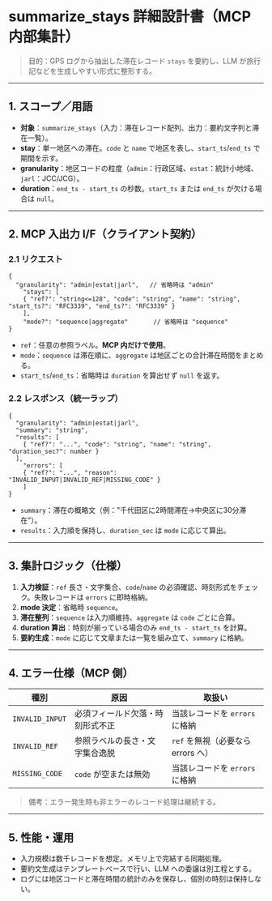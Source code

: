 # summarize_stays 詳細設計書（MCP 内部集計）

> 目的：GPS ログから抽出した滞在レコード `stays` を要約し、LLM が旅行記などを生成しやすい形式に整形する。

---

## 1. スコープ／用語

* **対象**：`summarize_stays`（入力：滞在レコード配列、出力：要約文字列と滞在一覧）。
* **stay**：単一地区への滞在。`code` と `name` で地区を表し、`start_ts`/`end_ts` で期間を示す。
* **granularity**：地区コードの粒度（`admin`：行政区域、`estat`：統計小地域、`jarl`：JCC/JCG）。
* **duration**：`end_ts - start_ts` の秒数。`start_ts` または `end_ts` が欠ける場合は `null`。

---

## 2. MCP 入出力 I/F（クライアント契約）

### 2.1 リクエスト

```jsonc
{
  "granularity": "admin|estat|jarl",   // 省略時は "admin"
    "stays": [
    { "ref?": "string<=128", "code": "string", "name": "string", "start_ts?": "RFC3339", "end_ts?": "RFC3339" }
    ],
    "mode?": "sequence|aggregate"       // 省略時は "sequence"
}
```

* `ref`：任意の参照ラベル。**MCP 内だけで使用**。
* `mode`：`sequence` は滞在順に、`aggregate` は地区ごとの合計滞在時間をまとめる。
* `start_ts`/`end_ts`：省略時は `duration` を算出せず `null` を返す。

### 2.2 レスポンス（統一ラップ）

```jsonc
{
  "granularity": "admin|estat|jarl",
  "summary": "string",
  "results": [
    { "ref?": "...", "code": "string", "name": "string", "duration_sec?": number }
  ],
    "errors": [
    { "ref?": "...", "reason": "INVALID_INPUT|INVALID_REF|MISSING_CODE" }
    ]
}
```

* `summary`：滞在の概略文（例："千代田区に2時間滞在→中央区に30分滞在"）。
* `results`：入力順を保持し、`duration_sec` は `mode` に応じて算出。

---

## 3. 集計ロジック（仕様）

1. **入力検証**：`ref` 長さ・文字集合、`code`/`name` の必須確認、時刻形式をチェック。失敗レコードは `errors` に即時格納。
2. **mode 決定**：省略時 `sequence`。
3. **滞在整列**：`sequence` は入力順維持、`aggregate` は `code` ごとに合算。
4. **duration 算出**：時刻が揃っている場合のみ `end_ts - start_ts` を計算。
5. **要約生成**：`mode` に応じて文章または一覧を組み立て、`summary` に格納。

---

## 4. エラー仕様（MCP 側）

| 種別              | 原因                          | 取扱い                           |
| ----------------- | ----------------------------- | -------------------------------- |
| `INVALID_INPUT`   | 必須フィールド欠落・時刻形式不正 | 当該レコードを `errors` に格納      |
| `INVALID_REF`     | 参照ラベルの長さ・文字集合逸脱     | `ref` を無視（必要なら errors へ） |
| `MISSING_CODE`    | `code` が空または無効           | 当該レコードを `errors` に格納      |

> 備考：エラー発生時も非エラーのレコード処理は継続する。

---

## 5. 性能・運用

* 入力規模は数千レコードを想定。メモリ上で完結する同期処理。
* 要約文生成はテンプレートベースで行い、LLM への委譲は別工程とする。
* ログには地区コードと滞在時間の統計のみを保存し、個別の時刻は保持しない。

